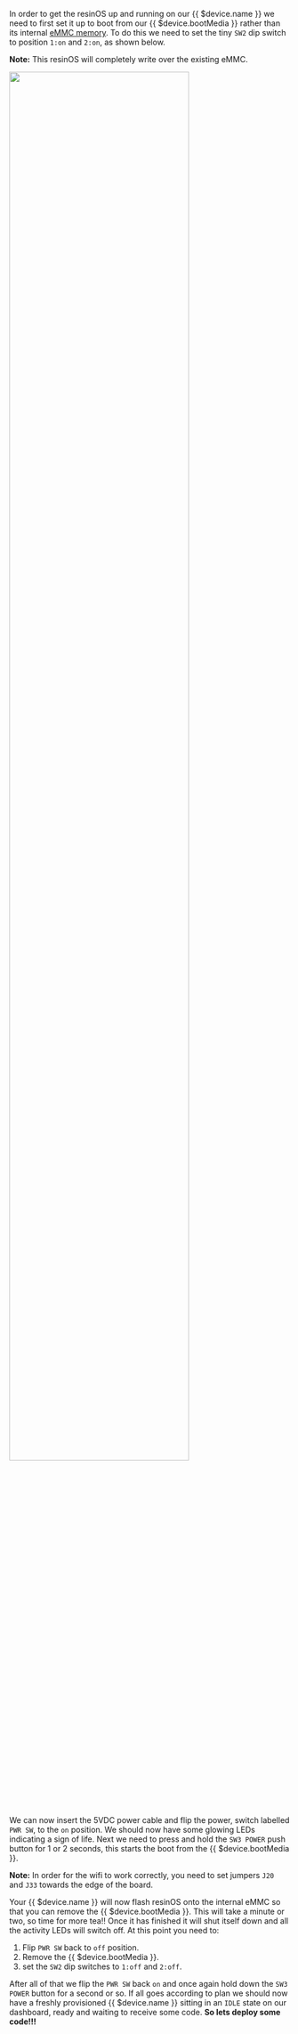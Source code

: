 In order to get the resinOS up and running on our {{ $device.name }} we need to first set it up to boot from our {{ $device.bootMedia }} rather than its internal [eMMC memory][emmc-link]. To do this we need to set the tiny `SW2` dip switch to position `1:on` and `2:on`, as shown below.

__Note:__ This resinOS will completely write over the existing eMMC.

<img src="/img/artik5/artik5-dev-kit.png" width="80%">

We can now insert the 5VDC power cable and flip the power, switch labelled `PWR SW`, to the `on` position. We should now have some glowing LEDs indicating 
a sign of life. Next we need to press and hold the `SW3 POWER` push button for 1 or 2 seconds, this starts the boot from the {{ $device.bootMedia }}.

__Note:__ In order for the wifi to work correctly, you need to set jumpers `J20` and `J33` towards the edge of the board.

Your {{ $device.name }} will now flash resinOS onto the internal eMMC so that you can remove the {{ $device.bootMedia }}. This will take a minute or two, so time for more tea!! 
Once it has finished it will shut itself down and all the activity LEDs will switch off. At this point you need to:
1. Flip `PWR SW` back to `off` position.
2. Remove the {{ $device.bootMedia }}.
3. set the  `SW2` dip switches to `1:off` and `2:off`.

After all of that we flip the `PWR SW` back `on` and once again hold down the `SW3 POWER` button for a second or so. If all goes according to plan we should now have a 
freshly provisioned {{ $device.name }} sitting in an `IDLE` state on our dashboard, ready and waiting to receive some code. **So lets deploy some code!!!**

[emmc-link]:http://www.datalight.com/solutions/technologies/emmc/what-is-emmc
